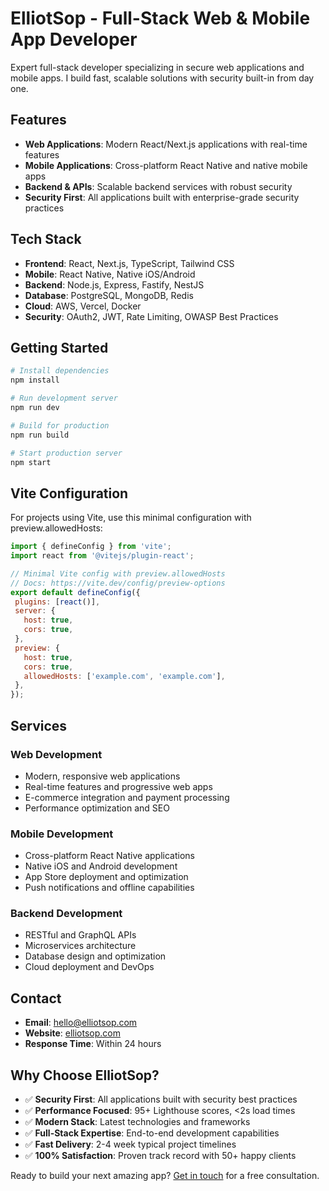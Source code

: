 # ElliotSop - Full-Stack Web & Mobile App Developer

Expert full-stack developer specializing in secure web applications and mobile apps. I build fast, scalable solutions with security built-in from day one.

## Features

- **Web Applications**: Modern React/Next.js applications with real-time features
- **Mobile Applications**: Cross-platform React Native and native mobile apps
- **Backend & APIs**: Scalable backend services with robust security
- **Security First**: All applications built with enterprise-grade security practices

## Tech Stack

- **Frontend**: React, Next.js, TypeScript, Tailwind CSS
- **Mobile**: React Native, Native iOS/Android
- **Backend**: Node.js, Express, Fastify, NestJS
- **Database**: PostgreSQL, MongoDB, Redis
- **Cloud**: AWS, Vercel, Docker
- **Security**: OAuth2, JWT, Rate Limiting, OWASP Best Practices

## Getting Started

```bash
# Install dependencies
npm install

# Run development server
npm run dev

# Build for production
npm run build

# Start production server
npm start
```

## Vite Configuration

For projects using Vite, use this minimal configuration with preview.allowedHosts:

```javascript
import { defineConfig } from 'vite';
import react from '@vitejs/plugin-react';

// Minimal Vite config with preview.allowedHosts
// Docs: https://vite.dev/config/preview-options
export default defineConfig({
 plugins: [react()],
 server: {
   host: true,
   cors: true,
 },
 preview: {
   host: true,
   cors: true,
   allowedHosts: ['example.com', 'example.com'],
 },
});
```

## Services

### Web Development
- Modern, responsive web applications
- Real-time features and progressive web apps
- E-commerce integration and payment processing
- Performance optimization and SEO

### Mobile Development
- Cross-platform React Native applications
- Native iOS and Android development
- App Store deployment and optimization
- Push notifications and offline capabilities

### Backend Development
- RESTful and GraphQL APIs
- Microservices architecture
- Database design and optimization
- Cloud deployment and DevOps

## Contact

- **Email**: hello@elliotsop.com
- **Website**: [elliotsop.com](https://elliotsop.com)
- **Response Time**: Within 24 hours

## Why Choose ElliotSop?

- ✅ **Security First**: All applications built with security best practices
- ✅ **Performance Focused**: 95+ Lighthouse scores, <2s load times
- ✅ **Modern Stack**: Latest technologies and frameworks
- ✅ **Full-Stack Expertise**: End-to-end development capabilities
- ✅ **Fast Delivery**: 2-4 week typical project timelines
- ✅ **100% Satisfaction**: Proven track record with 50+ happy clients

Ready to build your next amazing app? [Get in touch](https://elliotsop.com/contact) for a free consultation.